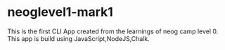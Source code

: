 # neoglevel1-mark1

This is the first CLI App created from the learnings of neog camp level 0.
This app is build using JavaScript,NodeJS,Chalk.
